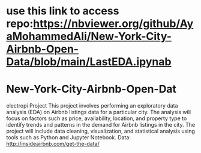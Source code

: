# use this link to access repo:https://nbviewer.org/github/AyaMohammedAli/New-York-City-Airbnb-Open-Data/blob/main/LastEDA.ipynab
# New-York-City-Airbnb-Open-Dat
electropi Project
This project involves performing an exploratory data analysis (EDA) on Airbnb listings data for a particular city. The analysis will focus on factors such as price, availability, location, and property type to identify trends and patterns in the demand for Airbnb listings in the city. The project will include data cleaning, visualization, and statistical analysis using tools such as Python and Jupyter Notebook. Data: http://insideairbnb.com/get-the-data/
